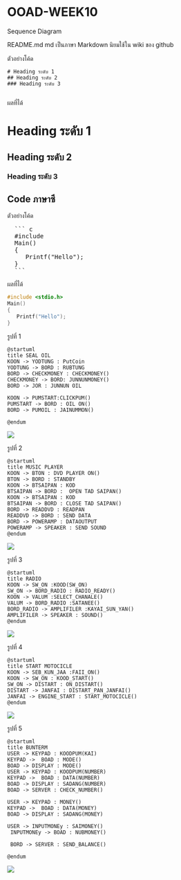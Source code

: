 # OOAD-WEEK10
Sequence Diagram


README.md 
md เป็นภาษา Markdown นิยมใช้ใน wiki ของ github 

ตัวอย่างโค้ด
```
# Heading ระดับ 1 
## Heading ระดับ 2
### Heading ระดับ 3
 
```

ผลที่ได้
# Heading ระดับ 1 
## Heading ระดับ 2
### Heading ระดับ 3


## Code ภาษาซี

ตัวอย่างโค้ด
<pre>
  ``` c
  #include <stdio.h>
  Main()
  {
     Printf("Hello");
  }
  ```
</pre> 
ผลที่ได้
  ``` c
  #include <stdio.h>
  Main()
  {
     Printf("Hello");
  }
  ```
  รูปที่ 1 
  
 ```
@startuml
title SEAL OIL
KOON -> YODTUNG : PutCoin 
YODTUNG -> BORD : RUBTUNG
BORD -> CHECKMONEY : CHECKMONEY()
CHECKMONEY -> BORD: JUNNUNMONEY()
BORD -> JOR : JUNNUN OIL 

KOON -> PUMSTART:CLICKPUM()
PUMSTART -> BORD : OIL ON()
BORD -> PUMOIL : JAINUMMON()

@endum

```
![](http://www.plantuml.com/plantuml/img/JOwz3e9048JxVOejjV05A0nm4ENdTid15PGcKf3ma-Zn_kuHJobdlfd9n6_tUBbjdi2DRXgmpPCQkQYXOYQyNB7dhBDqmmYRpQbrN1229JHbamaoDlKEx59iTSzLfPdoNk1VdCvm8DzwXAKbiXGIOQDaWu7vHmY_JutLRPUOBb9reIfHKWlUuPKlCHqc9UCzMKqAibhl4E9XUMxp1m00)

รูปที่ 2

```
@startuml
title MUSIC PLAYER
KOON -> BTON : DVD PLAYER ON() 
BTON -> BORD : STANDBY
KOON -> BTSAIPAN : KOD
BTSAIPAN -> BORD :  OPEN TAD SAIPAN()
KOON -> BTSAIPAN : KOD
BTSAIPAN -> BORD : CLOSE TAD SAIPAN()
BORD -> READDVD : READPAN
READDVD -> BORD : SEND DATA
BORD -> POWERAMP : DATAOUTPUT
POWERAMP -> SPEAKER : SEND SOUND
@endum

```
![](http://www.plantuml.com/plantuml/img/bOyn3eCm34NtdC8Z3Bq0GuN16H0GHqbenLYf39MWGnlktuHIIiTEjl_pa-pywIyFFq-Zy3S_3j1sjYf1DzXB8sfc1OSZ52xK3EX4Am5MIGfYoIDdGu5RXugAVgTPh3H6jMOIs_WrWBLKu93WZPBq3xbisCfVUI5XmqYaU6ssT869JxAxLYe2GeURfVai3ROwlXfoxfpkdDZIi66rn3gylzgMEqKY7-xNUH8l)

รูปที่ 3
```
@startuml
title RADIO
KOON -> SW_ON :KOOD(SW_ON) 
SW_ON -> BORD_RADIO : RADIO_READY()
KOON -> VALUM :SELECT_CHANALE() 
VALUM -> BORD_RADIO :SATANEE()
BORD_RADIO -> AMPLIFILER :KAYAI_SUN_YAN()
AMPLIFILER -> SPEAKER : SOUND()
@endum

```
![](http://www.plantuml.com/plantuml/img/NOx13e8m44Jl-nLxX8C_mC6mqXeRIajQq71gJEHW0Xwq_ByBJGpnDhjlPZBb9zxVSPadYCyuZUX8A0krjGOFH_ItmABWKsIRpX7IZ-79EX4sFnOf5vmaCMJvBtybtJTOUAbbrONgGeQqpBWaWRyIJnqPoHnsN_PGqsfrLbewda83gU1x4mOoxDonTMyhgLvjw6rl17E0SdmzbXc-)

รูปที่ 4 
```
@startuml
title START MOTOCICLE
KOON -> SEB_KUN_JAA :FAII_ON() 
KOON -> SW_ON : KOOD_START()
SW_ON -> DISTART : ON_DISTART()
DISTART -> JANFAI : DISTART_PAN_JANFAI()
JANFAI -> ENGINE_START : START_MOTOCICLE()
@endum

```

![](http://www.plantuml.com/plantuml/img/HOv13e9034NtSuekOU45M1WgZ6P0MoDZN3OciY015phSt-8Cklpll_osV8VxAypJQC8GnXuwZnSF9_PSkUfeJSjCiDb2PtVINaaQH2Zsw9mmPJdy-vi2A41pBT-HB3SHQbkxk5i0awIW_OhLQ91qLON4v8pBiGMgc5hrB1qSMLddeljxLrKmPVzyp9Fv0000)

รูปที่ 5 
```
@startuml
title BUNTERM
USER -> KEYPAD : KOODPUM(KAI)
KEYPAD ->  BOAD : MODE()
BOAD -> DISPLAY : MODE()
USER -> KEYPAD : KOODPUM(NUMBER)
KEYPAD ->  BOAD : DATA(NUMBER)
BOAD -> DISPLAY : SADANG(NUMBER)
BOAD -> SERVER : CHECK_NUMBER()

USER -> KEYPAD : MONEY()
KEYPAD ->  BOAD : DATA(MONEY)
BOAD -> DISPLAY : SADANG(MONEY)

USER -> INPUTMONEy : SAIMONEY()
 INPUTMONEy -> BOAD : NUBMONEY()
 
 BORD -> SERVER : SEND_BALANCE()
 
@endum
```
![](http://www.plantuml.com/plantuml/img/VP2z3e9048JxVOeheV05A0nxt4Kln_q4E1CgOYA52LWe5Bwz1o9g4CkTRp8psVZM7QzTtpRGdRkc9jJfWcSANCupijaIoKkBZ4H46iEiKu544SAaUawe6R4oZ0SXZ9UNcSXjYkKRhEPffoZFVaKoB736o-0S6UhTmk1x3hug8icU9x9wOZzWkK0PpSjWjNd4VuedFkSARLqnYFVH8rxndy3RfWhjw6m0BsRVutEkMKKnHPqCtmE8wykfR-41)
